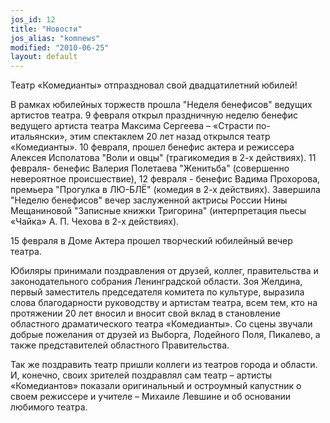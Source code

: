 ```yaml
---
jos_id: 12
title: "Новости"
jos_alias: "komnews"
modified: "2010-06-25"
layout: default
---
```


Театр «Комедианты» отпраздновал свой двадцатилетний юбилей!

В рамках юбилейных торжеств прошла "Неделя бенефисов" ведущих артистов театра. 9 февраля открыл праздничную неделю бенефис ведущего артиста театра Максима Сергеева – «Страсти по-итальянски», этим спектаклем 20 лет назад открылся театр «Комедианты». 10 февраля, прошел бенефис актера и режиссера Алексея Исполатова "Воли и овцы" (трагикомедия в 2-х действиях). 11 февраля- бенефис Валерия Полетаева "Женитьба" (совершенно невероятное происшествие), 12 февраля - бенефис Вадима Прохорова, премьера "Прогулка в ЛЮ-БЛЁ" (комедия в 2-х действиях). Завершила "Неделю бенефисов" вечер заслуженной актрисы России Нины Мещаниновой "Записные книжки Тригорина" (интерпретация пьесы «Чайка» А. П. Чехова в 2-х действиях).

15 февраля в Доме Актера прошел творческий юбилейный вечер театра.

Юбиляры принимали поздравления от друзей, коллег, правительства и законодательного собрания Ленинградской области. Зоя Желдина, первый заместитель председателя комитета по культуре, выразила слова благодарности руководству и артистам театра, всем тем, кто на протяжении 20 лет вносил и вносит свой вклад в становление областного драматического театра «Комедианты». Со сцены звучали добрые пожелания от друзей из Выборга, Лодейного Поля, Пикалево, а также представителей областного Правительства.

Так же поздравить театр пришли коллеги из театров города и области. И, конечно, своих зрителей поздравлял сам театр – артисты «Комедиантов» показали оригинальный и остроумный капустник о своем режиссере и учителе – Михаиле Левшине и об основании любимого театра.